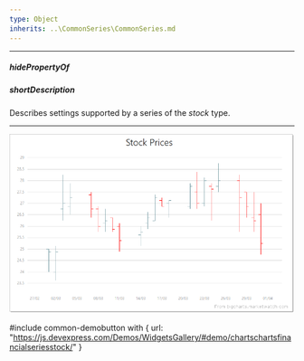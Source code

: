 ```yaml
---
type: Object
inherits: ..\CommonSeries\CommonSeries.md
---
```

---
##### hidePropertyOf

##### shortDescription
Describes settings supported by a series of the *stock* type.

---
![DevExtreme HTML5 Charts StockSeriesType](/images/ChartJS/Stock.png)

#include common-demobutton with {
    url: "https://js.devexpress.com/Demos/WidgetsGallery/#demo/chartschartsfinancialseriesstock/"
}